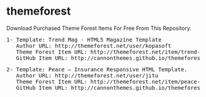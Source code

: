 # themeforest
Download Purchased Theme Forest Items For Free From This Repository. 

<pre>
1- Template: Trend Mag - HTML5 Magazine Template 
   Author URL: http://themeforest.net/user/kopasoft
   Theme Forest Item URL: http://themeforest.net/item/trend-mag-html5-magazine-template/11577441
   GitHub Item URL: http://cannonthemes.github.io/themeforest/trendmag/
</pre>
   
<pre>
2- Template: Peace – Insurance Responsive HTML Template.
   Author URL: http://themeforest.net/user/jitu
   Theme Forest Item URL: http://themeforest.net/item/peace-insurance-responsive-html-template/11509477
   GitHub Item URL: http://cannonthemes.github.io/themeforest/insurance/
</pre>
